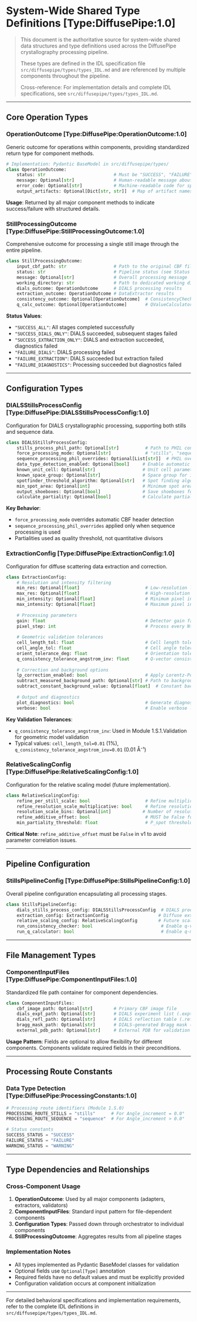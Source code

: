 # System-Wide Shared Type Definitions [Type:DiffusePipe:1.0]

> This document is the authoritative source for system-wide shared data structures and type definitions used across the DiffusePipe crystallography processing pipeline.
>
> These types are defined in the IDL specification file `src/diffusepipe/types/types_IDL.md` and are referenced by multiple components throughout the pipeline.
>
> Cross-reference: For implementation details and complete IDL specifications, see `src/diffusepipe/types/types_IDL.md`.

---

## Core Operation Types

### OperationOutcome [Type:DiffusePipe:OperationOutcome:1.0]

Generic outcome for operations within components, providing standardized return type for component methods.

```python
# Implementation: Pydantic BaseModel in src/diffusepipe/types/
class OperationOutcome:
    status: str                          # Must be "SUCCESS", "FAILURE", or "WARNING"
    message: Optional[str]               # Human-readable message about the outcome
    error_code: Optional[str]            # Machine-readable code for specific error types
    output_artifacts: Optional[Dict[str, str]]  # Map of artifact names to file paths
```

**Usage**: Returned by all major component methods to indicate success/failure with structured details.

### StillProcessingOutcome [Type:DiffusePipe:StillProcessingOutcome:1.0]

Comprehensive outcome for processing a single still image through the entire pipeline.

```python
class StillProcessingOutcome:
    input_cbf_path: str                  # Path to the original CBF file
    status: str                          # Pipeline status (see Status Values below)
    message: Optional[str]               # Overall processing message
    working_directory: str               # Path to dedicated working directory
    dials_outcome: OperationOutcome      # DIALS processing results
    extraction_outcome: OperationOutcome # DataExtractor results
    consistency_outcome: Optional[OperationOutcome]  # ConsistencyChecker results (if run)
    q_calc_outcome: Optional[OperationOutcome]       # QValueCalculator results (if run)
```

**Status Values**:
- `"SUCCESS_ALL"`: All stages completed successfully
- `"SUCCESS_DIALS_ONLY"`: DIALS succeeded, subsequent stages failed
- `"SUCCESS_EXTRACTION_ONLY"`: DIALS and extraction succeeded, diagnostics failed
- `"FAILURE_DIALS"`: DIALS processing failed
- `"FAILURE_EXTRACTION"`: DIALS succeeded but extraction failed
- `"FAILURE_DIAGNOSTICS"`: Processing succeeded but diagnostics failed

---

## Configuration Types

### DIALSStillsProcessConfig [Type:DiffusePipe:DIALSStillsProcessConfig:1.0]

Configuration for DIALS crystallographic processing, supporting both stills and sequence data.

```python
class DIALSStillsProcessConfig:
    stills_process_phil_path: Optional[str]          # Path to PHIL configuration file
    force_processing_mode: Optional[str]             # "stills", "sequence", or None for auto-detection
    sequence_processing_phil_overrides: Optional[List[str]]  # PHIL overrides for sequence processing
    data_type_detection_enabled: Optional[bool]     # Enable automatic data type detection (default: True)
    known_unit_cell: Optional[str]                  # Unit cell parameters for indexing
    known_space_group: Optional[str]                # Space group for indexing
    spotfinder_threshold_algorithm: Optional[str]   # Spot finding algorithm (e.g., "dispersion")
    min_spot_area: Optional[int]                    # Minimum spot area for detection
    output_shoeboxes: Optional[bool]                # Save shoeboxes for Bragg masking
    calculate_partiality: Optional[bool]            # Calculate partialities (default: True)
```

**Key Behavior**: 
- `force_processing_mode` overrides automatic CBF header detection
- `sequence_processing_phil_overrides` applied only when sequence processing is used
- Partialities used as quality threshold, not quantitative divisors

### ExtractionConfig [Type:DiffusePipe:ExtractionConfig:1.0]

Configuration for diffuse scattering data extraction and correction.

```python
class ExtractionConfig:
    # Resolution and intensity filtering
    min_res: Optional[float]                         # Low-resolution limit (max d-spacing in Å)
    max_res: Optional[float]                         # High-resolution limit (min d-spacing in Å)
    min_intensity: Optional[float]                   # Minimum pixel intensity threshold
    max_intensity: Optional[float]                   # Maximum pixel intensity threshold
    
    # Processing parameters
    gain: float                                      # Detector gain factor (required)
    pixel_step: int                                  # Process every Nth pixel (required)
    
    # Geometric validation tolerances
    cell_length_tol: float                           # Cell length tolerance (fractional)
    cell_angle_tol: float                            # Cell angle tolerance (degrees)
    orient_tolerance_deg: float                      # Orientation tolerance (degrees)
    q_consistency_tolerance_angstrom_inv: float      # Q-vector consistency tolerance (Å⁻¹)
    
    # Correction and background options
    lp_correction_enabled: bool                      # Apply Lorentz-Polarization correction
    subtract_measured_background_path: Optional[str] # Path to background map
    subtract_constant_background_value: Optional[float]  # Constant background value
    
    # Output and diagnostics
    plot_diagnostics: bool                           # Generate diagnostic plots
    verbose: bool                                    # Enable verbose logging
```

**Key Validation Tolerances**:
- `q_consistency_tolerance_angstrom_inv`: Used in Module 1.S.1.Validation for geometric model validation
- Typical values: `cell_length_tol=0.01` (1%), `q_consistency_tolerance_angstrom_inv=0.01` (0.01 Å⁻¹)

### RelativeScalingConfig [Type:DiffusePipe:RelativeScalingConfig:1.0]

Configuration for the relative scaling model (future implementation).

```python
class RelativeScalingConfig:
    refine_per_still_scale: bool                     # Refine multiplicative scale per still (default: True)
    refine_resolution_scale_multiplicative: bool     # Refine resolution-dependent scaling (default: False)
    resolution_scale_bins: Optional[int]            # Number of resolution bins if enabled
    refine_additive_offset: bool                     # MUST be False for v1 implementation
    min_partiality_threshold: float                  # P_spot threshold for Bragg reference (default: 0.1)
```

**Critical Note**: `refine_additive_offset` must be `False` in v1 to avoid parameter correlation issues.

---

## Pipeline Configuration

### StillsPipelineConfig [Type:DiffusePipe:StillsPipelineConfig:1.0]

Overall pipeline configuration encapsulating all processing stages.

```python
class StillsPipelineConfig:
    dials_stills_process_config: DIALSStillsProcessConfig  # DIALS processing settings
    extraction_config: ExtractionConfig                   # Diffuse extraction settings
    relative_scaling_config: RelativeScalingConfig        # Future scaling settings
    run_consistency_checker: bool                          # Enable q-vector consistency checking
    run_q_calculator: bool                                 # Enable q-map calculation
```

---

## File Management Types

### ComponentInputFiles [Type:DiffusePipe:ComponentInputFiles:1.0]

Standardized file path container for component dependencies.

```python
class ComponentInputFiles:
    cbf_image_path: Optional[str]        # Primary CBF image file
    dials_expt_path: Optional[str]       # DIALS experiment list (.expt)
    dials_refl_path: Optional[str]       # DIALS reflection table (.refl)
    bragg_mask_path: Optional[str]       # DIALS-generated Bragg mask (.pickle)
    external_pdb_path: Optional[str]     # External PDB for validation
```

**Usage Pattern**: Fields are optional to allow flexibility for different components. Components validate required fields in their preconditions.

---

## Processing Route Constants

### Data Type Detection [Type:DiffusePipe:ProcessingConstants:1.0]

```python
# Processing route identifiers (Module 1.S.0)
PROCESSING_ROUTE_STILLS = "stills"      # For Angle_increment = 0.0°
PROCESSING_ROUTE_SEQUENCE = "sequence"  # For Angle_increment > 0.0°

# Status constants
SUCCESS_STATUS = "SUCCESS"
FAILURE_STATUS = "FAILURE" 
WARNING_STATUS = "WARNING"
```

---

## Type Dependencies and Relationships

### Cross-Component Usage

1. **OperationOutcome**: Used by all major components (adapters, extractors, validators)
2. **ComponentInputFiles**: Standard input pattern for file-dependent components
3. **Configuration Types**: Passed down through orchestrator to individual components
4. **StillProcessingOutcome**: Aggregates results from all pipeline stages

### Implementation Notes

- All types implemented as Pydantic BaseModel classes for validation
- Optional fields use `Optional[Type]` annotation
- Required fields have no default values and must be explicitly provided
- Configuration validation occurs at component initialization

---

For detailed behavioral specifications and implementation requirements, refer to the complete IDL definitions in `src/diffusepipe/types/types_IDL.md`.